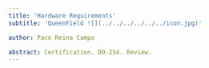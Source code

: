```yaml
---
title: 'Hardware Requirements'
subtitle: 'QueenField ![](../../../../../../icon.jpg)'

author: Paco Reina Campo

abstract: Certification. DO-254. Review.
---
```

